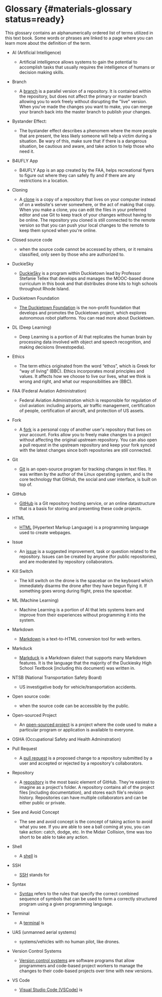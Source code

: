 # Glossary {#materials-glossary status=ready}

This glossary contains an alphanumerically ordered list of terms utilized in this text book. Some words or phrases are linked to a page where you can learn more about the definition of the term.

- AI (Artificial Intelligence)
    - Artificial intelligence allows systems to gain the potential to accomplish tasks that usually requires the intelligence of humans or decision making skills.
    
- Branch
    - A [branch](https://docs.github.com/en/github/getting-started-with-github/github-glossary) is a parallel version of a repository. It is contained within the repository, but does not affect the primary or master branch allowing you to work freely without disrupting the "live" version. When you've made the changes you want to make, you can merge your branch back into the master branch to publish your changes.

- Bystander Effect:
    - The bystander effect describes a phenomem where the more people that are present, the less likely someone will help a victim during a situation. Be wary of this, make sure that if there is a dangerous situation, be cautious and aware, and take action to help those who need it.

- B4UFLY App
    - B4UFLY App is an app created by the FAA, helps recreational flyers to figure out where they can safely fly and if there are any restrictions in a location.

- Cloning
    - A [clone](https://docs.github.com/en/github/getting-started-with-github/github-glossary) is a copy of a repository that lives on your computer instead of on a website's server somewhere, or the act of making that copy. When you make a clone, you can edit the files in your preferred editor and use Git to keep track of your changes without having to be online. The repository you cloned is still connected to the remote version so that you can push your local changes to the remote to keep them synced when you're online.

- Closed source code
    - when the source code cannot be accessed by others, or it remains classified, only seen by those who are authorized to.

- DuckieSky
    - [DuckieSky](https://sites.brown.edu/duckiesky/) is a program within Duckietown lead by Professor Stefanie Tellex that develops and manages the MOOC-based drone curriculum in this book and that distributes drone kits to high schools throughout Rhode Island.
- Duckietown Foundation
    - [The Duckietown Foundation](https://www.duckietown.org/about/duckietown-foundation) is the non-profit foundation that develops and promotes the Duckietown project, which explores autonomous robot platforms. You can read more about Duckietown.

- DL (Deep Learning)
    - Deep Learning is a portion of AI that replicates the human brain by processing data involved with object and speech recognition, and making decisions (Investopedia).

- Ethics
    - The term ethics originated from the word “ethos”, which is Greek for “way of living” (BBC). Ethics incorporates moral principles and values. It affects how we choose to live our lives, what we think is wrong and right, and what our responsibilities are (BBC).

- FAA (Federal Aviation Administration)
    - Federal Aviation Administration which is responsible for regulation of civil aviation: including airports, air traffic management, certification of people, certification of aircraft, and protection of US assets.

- Fork
    - A [fork](https://docs.github.com/en/github/getting-started-with-github/github-glossary) is a personal copy of another user's repository that lives on your account. Forks allow you to freely make changes to a project without affecting the original upstream repository. You can also open a pull request in the upstream repository and keep your fork synced with the latest changes since both repositories are still connected.
- Git
    - [Git](https://docs.github.com/en/github/getting-started-with-github/github-glossary) is an open-source program for tracking changes in text files. It was written by the author of the Linux operating system, and is the core technology that GitHub, the social and user interface, is built on top of. 
- GitHub
    - [GitHub](https://docs.github.com/en/github/getting-started-with-github/github-glossary) is a Git repository hosting service, or an online datastructure that is a basis for storing and presenting these code projects.
- HTML
    - [HTML](https://techterms.com/definition/html) [Hypertext Markup Language) is a programming language used to create webpages.
- Issue
    - An [issue](https://docs.github.com/en/github/getting-started-with-github/github-glossary) is a suggested improvement, task or question related to the repository. Issues can be created by anyone (for public repositories), and are moderated by repository collaborators.

- Kill Switch
    - The kill switch on the drone is the spacebar on the keyboard which immediately disarms the drone after they have begun flying it. If something goes wrong during flight, press the spacebar.

- ML (Machine Learning)
    - Machine Learning is a portion of AI that lets systems learn and improve from their experiences without programming it into the system.    
- Markdown
    - [Markdown](https://www.markdowntutorial.com/) is a text-to-HTML conversion tool for web writers.
- Markduck
    - [Markduck](https://docs.duckietown.org/DT19/duckumentation/out/markduck_basic.html) is a Markdown dialect that supports many Markdown features. It is the language that the majority of the Duckiesky High School Textbook [including this document) was written in.

- NTSB (National Transportation Safety Board)
    - US investigative body for vehicle/transportation accidents.

- Open source code:
     - when the source code can be accessible by the public.

- Open-sourced Project
    - An [open-sourced project](https://github.com/open-source) is a project where the code used to make a particular program or application is available to everyone.

- OSHA (Occupational Safety and Health Adminstration)

- Pull Request
    - A [pull request](https://docs.github.com/en/github/getting-started-with-github/github-glossary) is a proposed change to a repository submitted by a user and accepted or rejected by a repository's collaborators. 
- Repository
    - A [repository](https://docs.github.com/en/github/getting-started-with-github/github-glossary) is the most basic element of GitHub. They're easiest to imagine as a project's folder. A repository contains all of the project files [including documentation), and stores each file's revision history. Repositories can have multiple collaborators and can be either public or private.

- See and Avoid Concept
    - The see and avoid concept is the concept of taking action to avoid what you see. If you are able to see a ball coming at you, you can take action: catch, dodge, etc. In the Midair Collision, time was too short to be able to take any action.
    
- Shell
    - A [shell]() is 

- SSH
    - [SSH]() stands for 

- Syntax
    - [Syntax](https://www.techopedia.com/definition/3959/syntax) refers to the rules that specify the correct combined sequence of symbols that can be used to form a correctly structured program using a given programming language.

- Terminal
    - A [terminal]() is 

- UAS (unmanned aerial systems) 
    - systems/vehicles with no human pilot, like drones.

- Version Control Systems 
    - [Version control systems](https://www.atlassian.com/git/tutorials/what-is-version-control) are software programs that allow programmers and code-based project workers to manage the changes to their code-based projects over time with new versions.

- VS Code
    - [Visual Studio Code (VSCode)]() is 






